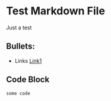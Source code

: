 # Test Markdown File

Just a test

## Bullets:
* Links [Link1](https://example.com)

## Code Block
```
some code
```

